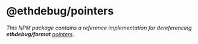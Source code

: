 # @ethdebug/pointers

_This NPM package contains a reference implementation for dereferencing
**ethdebug/format**
[pointers](https://ethdebug.github.io/format/spec/pointer/overview)._
